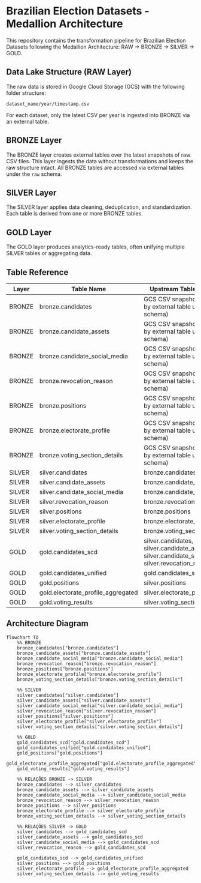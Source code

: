 # Brazilian Election Datasets - Medallion Architecture

This repository contains the transformation pipeline for Brazilian Election Datasets following the Medallion Architecture: RAW → BRONZE → SILVER → GOLD.

## Data Lake Structure (RAW Layer)

The raw data is stored in Google Cloud Storage (GCS) with the following folder structure:

```
dataset_name/year/timestamp.csv
```

For each dataset, only the latest CSV per year is ingested into BRONZE via an external table.

## BRONZE Layer

The BRONZE layer creates external tables over the latest snapshots of raw CSV files. This layer ingests the data without transformations and keeps the raw structure intact. All BRONZE tables are accessed via external tables under the `raw` schema.

## SILVER Layer

The SILVER layer applies data cleaning, deduplication, and standardization. Each table is derived from one or more BRONZE tables.

## GOLD Layer

The GOLD layer produces analytics-ready tables, often unifying multiple SILVER tables or aggregating data.

## Table Reference

| Layer  | Table Name                        | Upstream Tables (Source)                                              |
|--------|----------------------------------|-----------------------------------------------------------------------|
| BRONZE | bronze.candidates                 | GCS CSV snapshot (accessed by external table under raw schema)       |
| BRONZE | bronze.candidate_assets           | GCS CSV snapshot (accessed by external table under raw schema)       |
| BRONZE | bronze.candidate_social_media     | GCS CSV snapshot (accessed by external table under raw schema)       |
| BRONZE | bronze.revocation_reason          | GCS CSV snapshot (accessed by external table under raw schema)       |
| BRONZE | bronze.positions                  | GCS CSV snapshot (accessed by external table under raw schema)       |
| BRONZE | bronze.electorate_profile         | GCS CSV snapshot (accessed by external table under raw schema)       |
| BRONZE | bronze.voting_section_details     | GCS CSV snapshot (accessed by external table under raw schema)       |
| SILVER | silver.candidates                 | bronze.candidates                                                     |
| SILVER | silver.candidate_assets           | bronze.candidate_assets                                               |
| SILVER | silver.candidate_social_media     | bronze.candidate_social_media                                         |
| SILVER | silver.revocation_reason          | bronze.revocation_reason                                              |
| SILVER | silver.positions                  | bronze.positions                                                      |
| SILVER | silver.electorate_profile         | bronze.electorate_profile                                             |
| SILVER | silver.voting_section_details     | bronze.voting_section_details                                         |
| GOLD   | gold.candidates_scd               | silver.candidates, silver.candidate_assets, silver.candidate_social_media, silver.revocation_reason |
| GOLD   | gold.candidates_unified           | gold.candidates_scd                                                   |
| GOLD   | gold.positions                    | silver.positions                                                      |
| GOLD   | gold.electorate_profile_aggregated | silver.electorate_profile                                           |
| GOLD   | gold.voting_results               | silver.voting_section_details                                         |

## Architecture Diagram
```mermaid
flowchart TD
    %% BRONZE
    bronze_candidates["bronze.candidates"]
    bronze_candidate_assets["bronze.candidate_assets"]
    bronze_candidate_social_media["bronze.candidate_social_media"]
    bronze_revocation_reason["bronze.revocation_reason"]
    bronze_positions["bronze.positions"]
    bronze_electorate_profile["bronze.electorate_profile"]
    bronze_voting_section_details["bronze.voting_section_details"]

    %% SILVER
    silver_candidates["silver.candidates"]
    silver_candidate_assets["silver.candidate_assets"]
    silver_candidate_social_media["silver.candidate_social_media"]
    silver_revocation_reason["silver.revocation_reason"]
    silver_positions["silver.positions"]
    silver_electorate_profile["silver.electorate_profile"]
    silver_voting_section_details["silver.voting_section_details"]

    %% GOLD
    gold_candidates_scd["gold.candidates_scd"]
    gold_candidates_unified["gold.candidates_unified"]
    gold_positions["gold.positions"]
    gold_electorate_profile_aggregated["gold.electorate_profile_aggregated"]
    gold_voting_results["gold.voting_results"]

    %% RELAÇÕES BRONZE -> SILVER
    bronze_candidates --> silver_candidates
    bronze_candidate_assets --> silver_candidate_assets
    bronze_candidate_social_media --> silver_candidate_social_media
    bronze_revocation_reason --> silver_revocation_reason
    bronze_positions --> silver_positions
    bronze_electorate_profile --> silver_electorate_profile
    bronze_voting_section_details --> silver_voting_section_details

    %% RELAÇÕES SILVER -> GOLD
    silver_candidates --> gold_candidates_scd
    silver_candidate_assets --> gold_candidates_scd
    silver_candidate_social_media --> gold_candidates_scd
    silver_revocation_reason --> gold_candidates_scd

    gold_candidates_scd --> gold_candidates_unified
    silver_positions --> gold_positions
    silver_electorate_profile --> gold_electorate_profile_aggregated
    silver_voting_section_details --> gold_voting_results